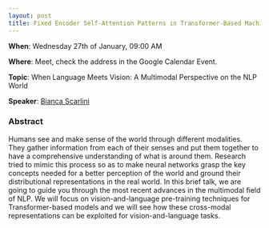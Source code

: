 ```yaml
---
layout: post
title: Fixed Encoder Self-Attention Patterns in Transformer-Based Machine Translation
---
```

**When**:  Wednesday 27th of January, 09:00 AM

**Where**: Meet, check the address in the Google Calendar Event.

**Topic**: When Language Meets Vision: A Multimodal Perspective on the NLP World

           
**Speaker**: 
[Bianca Scarlini](https://twitter.com/biancascarlini)

### Abstract
Humans see and make sense of the world through different modalities. They gather information from each of their senses and put them together to have a comprehensive understanding of what is around them. Research tried to mimic this process so as to make neural networks grasp the key concepts needed for a better perception of the world and ground their distributional representations in the real world.  In this brief talk, we are going to guide you through the most recent advances in the multimodal field of NLP. We will focus on vision-and-language pre-training techniques for  Transformer-based models and we will see how these cross-modal representations can be exploited for vision-and-language tasks.


